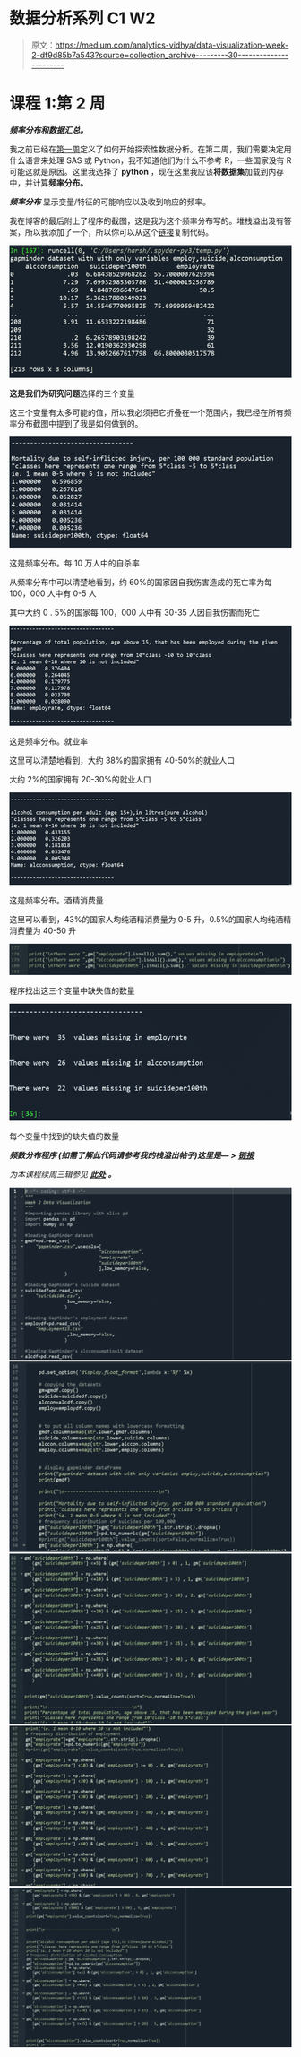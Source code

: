 # 数据分析系列 C1 W2

> 原文：<https://medium.com/analytics-vidhya/data-visualization-week-2-df9d85b7a543?source=collection_archive---------30----------------------->

# 课程 1:第 2 周

***频率分布和数据汇总。***

我之前已经在[第一周](/@harshit120299/data-visualization-week-1-338c59932798)定义了如何开始探索性数据分析。在第二周，我们需要决定用什么语言来处理 SAS 或 Python，我不知道他们为什么不参考 R，一些国家没有 R 可能这就是原因。这里我选择了 **python** ，现在这里我应该**将数据集**加载到内存中，并计算**频率分布。**

***频率分布*** 显示变量/特征的可能响应以及收到响应的频率。

我在博客的最后附上了程序的截图，这是我为这个频率分布写的。堆栈溢出没有答案，所以我添加了一个，所以你可以从这个[链接](https://stackoverflow.com/questions/12207326/frequency-table-for-a-single-variable/62317008#62317008)复制代码。

![](img/d87ac213c84417bf4cc415d01cdbbe6b.png)

**这是我们为研究问题**选择的三个变量

这三个变量有太多可能的值，所以我必须把它折叠在一个范围内，我已经在所有频率分布截图中提到了我是如何做到的。

![](img/6033aaac20b525778a083af35d8bfbbb.png)

这是频率分布。每 10 万人中的自杀率

从频率分布中可以清楚地看到，约 60%的国家因自我伤害造成的死亡率为每 100，000 人中有 0-5 人

其中大约 0 . 5%的国家每 100，000 人中有 30-35 人因自我伤害而死亡

![](img/ea1bc68cfb49a6829536d098e61d255a.png)

这是频率分布。就业率

这里可以清楚地看到，大约 38%的国家拥有 40-50%的就业人口

大约 2%的国家拥有 20-30%的就业人口

![](img/afa761641d27fafd42e6651a2dc692e8.png)

这是频率分布。酒精消费量

这里可以看到，43%的国家人均纯酒精消费量为 0-5 升，0.5%的国家人均纯酒精消费量为 40-50 升

![](img/8512c0898223bf50cd55d35aac7d07aa.png)

程序找出这三个变量中缺失值的数量

![](img/81d20a3eab284a65e878de1fb6185df3.png)

每个变量中找到的缺失值的数量

***频数分布程序
(如需了解此代码请参考我的栈溢出帖子)这里是— >*** [***链接***](https://stackoverflow.com/questions/12207326/frequency-table-for-a-single-variable/62317008#62317008)

*为本课程续周三辑参见* [***此处***](/@harshit120299) ***。***

![](img/d4a8831f3493a78da58929dec2a17b4e.png)![](img/b82e288e952d264689c6262fc891d04a.png)![](img/62cfb8b9216a759589bb9819761aeb62.png)![](img/5979bde1d7f8d42a3f023b166c2214a4.png)![](img/5d4546d222bff3bb609462a0d1775def.png)